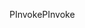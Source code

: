 <span data-ttu-id="0c543-101">PInvoke</span><span class="sxs-lookup"><span data-stu-id="0c543-101">PInvoke</span></span>